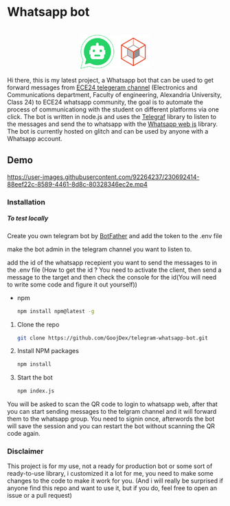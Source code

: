 #  Whatsapp bot

<a name="readme-top"></a>

<!-- PROJECT LOGO -->
<br />
<div align="center">
    <img src="/README/walogo.png" alt="Logo" width="80" height="80">
    <img src="/README/telegraflogo.svg" alt="Logo" width="80" height="80">
</div>

Hi there, this is my latest project, a Whatsapp bot that can be used to get forward messages from [ECE24 telegeram channel](https://t.me/comm24) (Electronics and Communications department, Faculty of engineering, Alexandria University, Class 24) to ECE24 whatsapp community, the goal is to automate the process of communicationg with the student on different platforms via one click. The bot is written in node.js and uses the [Telegraf](https://github.com/telegraf/telegraf) library to listen to the messages and send the to whatsapp with the [Whatsapp web js](https://github.com/pedroslopez/whatsapp-web.js) library. The bot is currently hosted on glitch and can be used by anyone with a Whatsapp account.



## Demo




https://user-images.githubusercontent.com/92264237/230692414-88eef22c-8589-4461-8d8c-80328346ec2e.mp4






### Installation




##### To test locally 

Create you own telegram bot by [BotFather](https://t.me/BotFather) and add the token to the .env file

make the bot admin in the telegram channel you want to listen to.

add the id of the whatsapp recepient you want to send the messages to in the .env file (How to get the id ? You need to activate the client, then send a message to the target and then check the console for the id(You will need to write some code and figure it out yourself))


* npm
  ```sh
  npm install npm@latest -g
  ```

1. Clone the repo
   ```sh
   git clone https://github.com/GoojDex/telegram-whatsapp-bot.git
   ```
1. Install NPM packages
   ```sh
   npm install
   ``` 

1. Start the bot
   ```sh
   npm index.js
   ```

You will be asked to scan the QR code to login to whatsapp web, after that you can start sending messages to the telgram channel and it will forward them to the whatsapp group. You need to signin once, afterwords the bot will save the session and you can restart the bot without scanning the QR code again.

### Disclaimer
This project is for my use, not a ready for production bot or some sort of ready-to-use library, i customized it a lot for me, you need to make some changes to the code to make it work for you. (And i will really be surprised if anyone find this repo and want to use it, but if you do, feel free to open an issue or a pull request)
